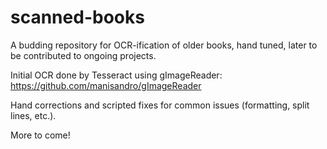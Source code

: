 # scanned-books

A budding repository for OCR-ification of older books, hand tuned, later to be contributed to ongoing projects.

Initial OCR done by Tesseract using gImageReader: https://github.com/manisandro/gImageReader

Hand corrections and scripted fixes for common issues (formatting, split lines, etc.).

More to come!
